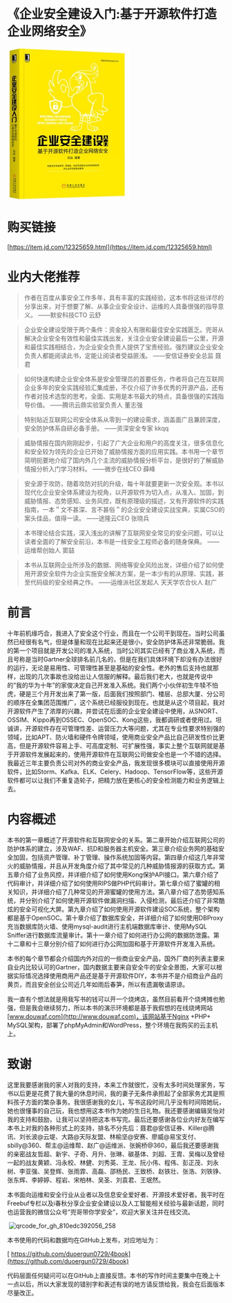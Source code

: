 # 《企业安全建设入门:基于开源软件打造企业网络安全》
![logo](photo/1522665872513.jpg)
# 购买链接
[https://item.jd.com/12325659.html](https://item.jd.com/12325659.html)

# 业内大佬推荐

>作者在百度从事安全工作多年，具有丰富的实践经验，这本书将这些详尽的分享出来，对于想要了解、从事企业安全设计、运维的人具备很强的指导意义。
											——默安科技CTO 云舒


>企业安全建设受限于两个条件：资金投入有限和最佳安全实践匮乏。兜哥从解决企业安全有效性和最佳实践出发，关注企业安全建设最后一公里，开源和最佳实践相结合，为企业安全负责人提供了宝贵经验。强烈建议企业安全负责人都能阅读此书，定能让阅读者受益匪浅。
——安信证券安全总监 聂君

>如何快速构建企业安全体系是安全管理员的首要任务，作者将自己在互联网企业多年的安全实践经验汇集成册，不仅介绍了许多优秀的开源产品，还有作者对技术选型的思考。全面、实用是本书最大的特点，具备很强的实践指导价值。
——腾讯云鼎实验室负责人 董志强

>特别贴近互联网公司安全体系从零到一的建设需求，涵盖面广且兼顾深度，安全防护体系自研必备手册。
——资深安全专家 kkqq

>威胁情报在国内刚刚起步，引起了广大企业和用户的高度关注，很多信息化和安全较为领先的企业已开始了威胁情报方面的应用实践。本书用一个章节简明扼要地介绍了国内外几个主流的威胁情报分析平台，是很好的了解威胁情报分析入门学习材料。
——微步在线CEO 薛峰

>安全源于攻防，随着攻防对抗的升级，每十年就要更新一次安全观。本书以现代化企业安全体系建设为视角，以开源软件为切入点，从准入、加固，到威胁情报、态势感知、业务风控，既有原理级的描述，又有开源软件的实践指南，一本＂文不甚深、言不甚俗＂的企业安全建设实战宝典，实属CSO的案头佳品，值得一读。
——途隆云CEO 张晓兵

>本书理论结合实践，深入浅出的讲解了互联网安全常见的安全问题，可以让读者全面的了解安全前沿，本书是一线安全工程师必备的随身保典。
——运维帮创始人 窦喆

>本书从互联网企业所涉及的数据、网络等安全风险出发，详细介绍了如何使用开源安全软件为企业实施安全解决方案，是一本少有的从原理、实践，甚至代码级的安全经典之作。
——运维派社区发起人 天天学农合伙人 赵广

# 前言

​	十年前机缘巧合，我进入了安全这个行业，而且在一个公司干到现在。当时公司虽然已经很有名气，但是体量和现在比起来还是很小，安全防护体系还非常脆弱。我的第一个项目就是开发公司的准入系统，当时公司其实已经有了商业准入系统，而且号称是当时Gartner全球排名前几名的，但是在我们具体环境下却没有办法很好的运行，无论是易用性、可管理性甚至是基础的安全性。老外的售后支持也就那样，出现的几次事故也没给出让人信服的解释。最后我们老大，也就是传说中的”我的华为十年”的家俊决定自己开发准入系统。我们两个小伙伴初生牛犊不怕虎，硬是三个月开发出来了第一版，后面我们按照部门、楼层、总部大厦、分公司的顺序在全集团范围推广，这个系统已经服役到现在。也就是从这个项目起，我对开源软件产生了浓厚的兴趣，并尝试在后面的企业安全建设中使用，从SNORT、OSSIM、Kippo再到OSSEC、OpenSOC、Kong这些，我都调研或者使用过。坦诚讲，开源软件存在可管理性差、运营压力大等问题，尤其在专业性要求特别强的领域，比如APT、防火墙和硬件令牌领域，使用商业安全产品比自己研发性价比更高，但是开源软件容易上手、可高度定制、可扩展性强，事实上整个互联网就是基于开源软件发展起来的，使用开源软件在互联网公司做安全也是一个不错的选择。我最近三年主要负责公司对外的商业安全产品，我发现很多模块可以直接使用开源软件，比如Storm、Kafka、ELK、Celery、Hadoop、TensorFlow等，这些开源软件都可以让我们不重复造轮子，把精力放在更核心的安全检测能力和业务逻辑上去。

# 内容概述

本书的第一章概述了开源软件和互联网安全的关系。第二章开始介绍互联网公司的防护体系的建立，涉及WAF、抗D和服务器主机安全。第三章介绍业务网的基础安全加固，包括资产管理、补丁管理、操作系统加固等内容。第四章介绍这几年非常火的威胁情报，并且从开发角度介绍了其中常见的几种威胁情报源的获取方式。第五章介绍了业务风控，并详细介绍了如何使用Kong保护API接口。第六章介绍了代码审计，并详细介绍了如何使用RIPS做PHP代码审计。第七章介绍了蜜罐的相关知识，并详细介绍了几种常见的开源蜜罐的使用方法。第八章介绍了态势感知系统，并分别介绍了如何使用开源软件做漏洞扫描、入侵检测，最后还介绍了非常酷炫的安全可视化大屏。第九章介绍了如何使用开源软件建设SOC系统，整个架构都是基于OpenSOC。第十章介绍了数据库安全，并详细介绍了如何使用DBProxy充当数据库防火墙、使用mysql-audit进行主机端数据库审计、使用MySQL Sniffer进行数据库流量审计。第十一章介绍了如何进行办公网的数据防泄露。第十二章和十三章分别介绍了如何进行办公网加固和基于开源软件开发准入系统。

​	本书的每个章节都会介绍国内外对应的一些商业安全产品，国外厂商的列表主要来自业内比较认可的Gartner，国内数据主要来自安全牛的安全全景图，大家可以根据实际情况选择使用商用产品还是基于开源软件DIY，本书并不是介绍商业产品的黄页，而且安全创业公司近几年如雨后春笋，所以有遗漏敬请原谅。

​	我一直有个想法就是用我写书的钱可以开一个烧烤店，虽然目前看开个烧烤摊也勉强，但是我会继续努力，所以本书的演示环境都是基于我假想的在线烧烤网站[www.douwaf.com](http://www.douwaf.com)，该网站基于Nginx +PHP+ MySQL架构，部署了phpMyAdmin和WordPress，整个环境在我购买的云主机上。

# 致谢

​	这里我要感谢我的家人对我的支持，本来工作就很忙，没有太多时间处理家务，写书以后更是花费了我大量的休息时间，我的妻子无条件承担起了全部家务尤其是照料孩子方面的繁杂事务。我很感谢我的女儿，写书这段时间几乎没有时间陪她玩，她也很懂事的自己玩，我也想用这本书作为她的生日礼物。我还要感谢编辑吴怡对我的支持和鼓励，让我可以坚持把这本书写完。最后还要感谢各位业内好友在编写本书上对我的各种形式上的支持，排名不分先后：聂君@安信证券、Killer@腾讯、刘长波@云堤、大路@天际友盟、林榆坚@安赛、廖威@易宝支付、sbilly@360、帮主@运维帮、赵广@运维派、张婉桥@360，最后我还要感谢我的亲密战友哲超、新宇、子奇、月升、张琳、碳基体、刘超、王胄、吴梅以及曾经一起的战友黄颖、冯永校、林健、刘秀英、王龙、阮小伟、程伟、彭正茂、刘永树、李亚强、吴登辉、张雨霏、高磊、邵杨民、王致桥、赵铁壮、张浩、刘铁铮、张东辉、李婷婷、程岩、宋柏林、吴圣、刘袁君、王珉然。

​	本书面向运维和安全行业从业者以及信息安全爱好者、开源技术爱好者。我平时在Freebuf专栏以及i春秋分享企业安全建设以及人工智能相关经验与最新话题，同时也运营我的微信公众号”兜哥带你学安全”，欢迎大家关注并在线交流。

​	![qrcode_for_gh_810edc392056_258](https://github.com/duoergun0729/4book/raw/master/photo/logo/qrcode_for_gh_810edc392056_258.jpg)

本书使用的代码和数据均在GitHub上发布，对应地址为：

[	https://github.com/duoergun0729/4book](https://github.com/duoergun0729/4book)

​	代码层面任何疑问可以在GitHub上直接反馈。本书的写作时间主要集中在晚上十一点以后，所以大家发现的错别字和表述有误的地方请反馈给我，我会在后面版本尽量改正。
